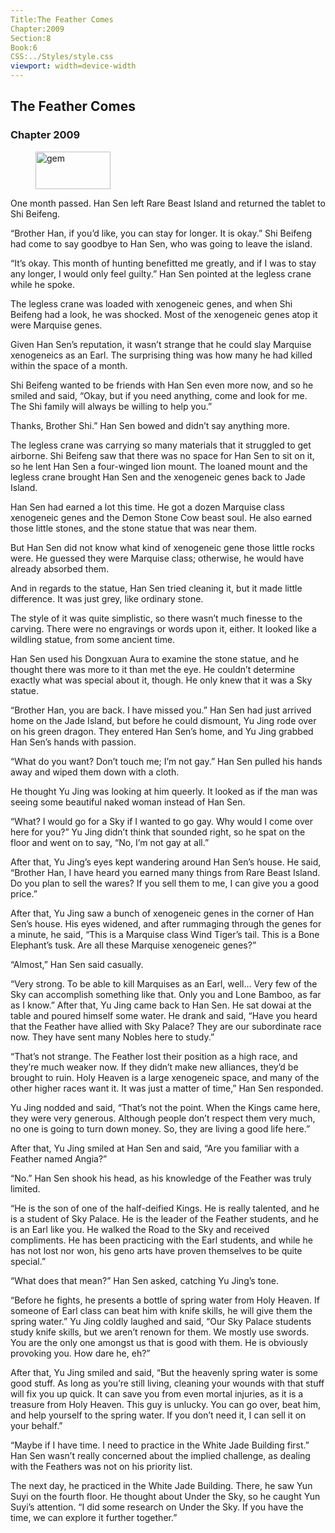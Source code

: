 ```yaml
---
Title:The Feather Comes 
Chapter:2009 
Section:8 
Book:6 
CSS:../Styles/style.css 
viewport: width=device-width
---
```

  
## The Feather Comes
### Chapter 2009
  
<figure>
	<img src="../Images/gem.gif" alt="gem" id="gem" width="120" height="60" />
</figure>
  

  
One month passed. Han Sen left Rare Beast Island and returned the tablet to Shi Beifeng.

“Brother Han, if you’d like, you can stay for longer. It is okay.” Shi Beifeng had come to say goodbye to Han Sen, who was going to leave the island.

“It’s okay. This month of hunting benefitted me greatly, and if I was to stay any longer, I would only feel guilty.” Han Sen pointed at the legless crane while he spoke.

The legless crane was loaded with xenogeneic genes, and when Shi Beifeng had a look, he was shocked. Most of the xenogeneic genes atop it were Marquise genes.

Given Han Sen’s reputation, it wasn’t strange that he could slay Marquise xenogeneics as an Earl. The surprising thing was how many he had killed within the space of a month.

Shi Beifeng wanted to be friends with Han Sen even more now, and so he smiled and said, “Okay, but if you need anything, come and look for me. The Shi family will always be willing to help you.”

Thanks, Brother Shi.” Han Sen bowed and didn’t say anything more.

The legless crane was carrying so many materials that it struggled to get airborne. Shi Beifeng saw that there was no space for Han Sen to sit on it, so he lent Han Sen a four-winged lion mount. The loaned mount and the legless crane brought Han Sen and the xenogeneic genes back to Jade Island.

Han Sen had earned a lot this time. He got a dozen Marquise class xenogeneic genes and the Demon Stone Cow beast soul. He also earned those little stones, and the stone statue that was near them.

But Han Sen did not know what kind of xenogeneic gene those little rocks were. He guessed they were Marquise class; otherwise, he would have already absorbed them.

And in regards to the statue, Han Sen tried cleaning it, but it made little difference. It was just grey, like ordinary stone.

The style of it was quite simplistic, so there wasn’t much finesse to the carving. There were no engravings or words upon it, either. It looked like a wildling statue, from some ancient time.

Han Sen used his Dongxuan Aura to examine the stone statue, and he thought there was more to it than met the eye. He couldn’t determine exactly what was special about it, though. He only knew that it was a Sky statue.

“Brother Han, you are back. I have missed you.” Han Sen had just arrived home on the Jade Island, but before he could dismount, Yu Jing rode over on his green dragon. They entered Han Sen’s home, and Yu Jing grabbed Han Sen’s hands with passion.

“What do you want? Don’t touch me; I’m not gay.” Han Sen pulled his hands away and wiped them down with a cloth.

He thought Yu Jing was looking at him queerly. It looked as if the man was seeing some beautiful naked woman instead of Han Sen.

“What? I would go for a Sky if I wanted to go gay. Why would I come over here for you?” Yu Jing didn’t think that sounded right, so he spat on the floor and went on to say, “No, I’m not gay at all.”

After that, Yu Jing’s eyes kept wandering around Han Sen’s house. He said, “Brother Han, I have heard you earned many things from Rare Beast Island. Do you plan to sell the wares? If you sell them to me, I can give you a good price.”

After that, Yu Jing saw a bunch of xenogeneic genes in the corner of Han Sen’s house. His eyes widened, and after rummaging through the genes for a minute, he said, “This is a Marquise class Wind Tiger’s tail. This is a Bone Elephant’s tusk. Are all these Marquise xenogeneic genes?”

“Almost,” Han Sen said casually.

“Very strong. To be able to kill Marquises as an Earl, well… Very few of the Sky can accomplish something like that. Only you and Lone Bamboo, as far as I know.” After that, Yu Jing came back to Han Sen. He sat dowai at the table and poured himself some water. He drank and said, “Have you heard that the Feather have allied with Sky Palace? They are our subordinate race now. They have sent many Nobles here to study.”

“That’s not strange. The Feather lost their position as a high race, and they’re much weaker now. If they didn’t make new alliances, they’d be brought to ruin. Holy Heaven is a large xenogeneic space, and many of the other higher races want it. It was just a matter of time,” Han Sen responded.

Yu Jing nodded and said, “That’s not the point. When the Kings came here, they were very generous. Although people don’t respect them very much, no one is going to turn down money. So, they are living a good life here.”

After that, Yu Jing smiled at Han Sen and said, “Are you familiar with a Feather named Angia?”

“No.” Han Sen shook his head, as his knowledge of the Feather was truly limited.

“He is the son of one of the half-deified Kings. He is really talented, and he is a student of Sky Palace. He is the leader of the Feather students, and he is an Earl like you. He walked the Road to the Sky and received compliments. He has been practicing with the Earl students, and while he has not lost nor won, his geno arts have proven themselves to be quite special.”

“What does that mean?” Han Sen asked, catching Yu Jing’s tone.

“Before he fights, he presents a bottle of spring water from Holy Heaven. If someone of Earl class can beat him with knife skills, he will give them the spring water.” Yu Jing coldly laughed and said, “Our Sky Palace students study knife skills, but we aren’t renown for them. We mostly use swords. You are the only one amongst us that is good with them. He is obviously provoking you. How dare he, eh?”

After that, Yu Jing smiled and said, “But the heavenly spring water is some good stuff. As long as you’re still living, cleaning your wounds with that stuff will fix you up quick. It can save you from even mortal injuries, as it is a treasure from Holy Heaven. This guy is unlucky. You can go over, beat him, and help yourself to the spring water. If you don’t need it, I can sell it on your behalf.”

“Maybe if I have time. I need to practice in the White Jade Building first.” Han Sen wasn’t really concerned about the implied challenge, as dealing with the Feathers was not on his priority list.

The next day, he practiced in the White Jade Building. There, he saw Yun Suyi on the fourth floor. He thought about Under the Sky, so he caught Yun Suyi’s attention. “I did some research on Under the Sky. If you have the time, we can explore it further together.”